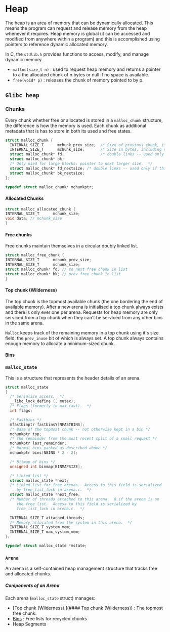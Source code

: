 

# Heap
The heap is an area of memory that can be dynamically allocated. This means the program can request and release memory from the heap whenever it requires. Heap memory is global (it can be accessed and modified from anywhere within a program) and this is accomplished using pointers to reference dynamic allocated memory.

In C, the `stdlib.h` provides functions to access, modify, and manage dynamic memory.

- `malloc(size_t n)` : used to request heap memory and returns a pointer to a the allocated chunk of n bytes or null if no space is available.
- `free(void* p)` : releases the chunk of memory pointed to by p.

## `Glibc heap`

### Chunks
Every chunk whether free or allocated is stored in a `malloc_chunk` structure, the difference is how the memory is used. Each chunk as additional metadata that is has to store in both its used and free states.

```c
struct malloc_chunk {
  INTERNAL_SIZE_T      mchunk_prev_size;  /* Size of previous chunk, if it is free. */
  INTERNAL_SIZE_T      mchunk_size;       /* Size in bytes, including overhead. */
  struct malloc_chunk* fd;                /* double links -- used only if this chunk is free. */
  struct malloc_chunk* bk;
  /* Only used for large blocks: pointer to next larger size.  */
  struct malloc_chunk* fd_nextsize; /* double links -- used only if this chunk is free. */
  struct malloc_chunk* bk_nextsize;
};

typedef struct malloc_chunk* mchunkptr;
```


#### Allocated Chunks

```c
struct malloc_allocated_chunk {
INTERNAL_SIZE_T      mchunk_size;  
void data; // mchunk_size
}
```


#### Free chunks
Free chunks maintain themselves in a circular doubly linked list.
```c
struct malloc_free_chunk {
INTERNAL_SIZE_T      mchunk_prev_size;
INTERNAL_SIZE_T      mchunk_size;  
struct malloc_chunk* fd; // to next free chunk in list
struct malloc_chunk* bk; // prev free chunk in list
}
```

#### Top chunk (Wilderness)
The top chunk is the topmost available chunk (the one bordering the end of available memory).  After a new arena is initialised a top chunk always exists and there is only ever one per arena. Requests for heap memory are only serviced from a top chunk when they can't be serviced from any other bins in the same arena.

`Malloc` keeps track of the remaining memory in a top chunk using it's size field, the `prev_inuse` bit of which is always set. A top chunk always contains enough memory to allocate a minimum-sized chunk.

#### Bins



### `malloc_state`
This is a structure that represents the header details of an arena. 

```c
struct malloc_state
{
  /* Serialize access.  */
  __libc_lock_define (, mutex);
  /* Flags (formerly in max_fast).  */
  int flags;

  /* Fastbins */
  mfastbinptr fastbinsY[NFASTBINS];
  /* Base of the topmost chunk -- not otherwise kept in a bin */
  mchunkptr top;
  /* The remainder from the most recent split of a small request */
  mchunkptr last_remainder;
  /* Normal bins packed as described above */
  mchunkptr bins[NBINS * 2 - 2];

  /* Bitmap of bins */
  unsigned int binmap[BINMAPSIZE];

  /* Linked list */
  struct malloc_state *next;
  /* Linked list for free arenas.  Access to this field is serialized
     by free_list_lock in arena.c.  */
  struct malloc_state *next_free;
  /* Number of threads attached to this arena.  0 if the arena is on
     the free list.  Access to this field is serialized by
     free_list_lock in arena.c.  */

  INTERNAL_SIZE_T attached_threads;
  /* Memory allocated from the system in this arena.  */
  INTERNAL_SIZE_T system_mem;
  INTERNAL_SIZE_T max_system_mem;
};

typedef struct malloc_state *mstate;
```


### `Arena`
An arena is a self-contained heap management structure that tracks free and allocated chunks.
##### Components of an Arena
Each arena (`malloc_state` struct) manages: 
- [Top chunk (Wilderness).](#### Top chunk (Wilderness)) : The topmost free chunk.
- [Bins]() : Free lists for recycled chunks
- Heap Segments

